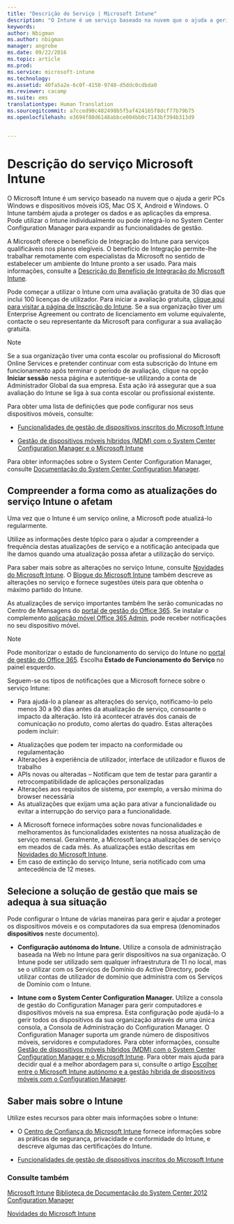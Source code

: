 ```yaml
---
title: "Descrição do Serviço | Microsoft Intune"
description: "O Intune é um serviço baseado na nuvem que o ajuda a gerir PCs Windows e dispositivos móveis iOS, Mac OS X, Android e Windows."
keywords: 
author: Nbigman
ms.author: nbigman
manager: angrobe
ms.date: 09/22/2016
ms.topic: article
ms.prod: 
ms.service: microsoft-intune
ms.technology: 
ms.assetid: 40fa5a2e-6c0f-4150-9740-d5ddc0cdbda0
ms.reviewer: cacamp
ms.suite: ems
translationtype: Human Translation
ms.sourcegitcommit: a7cced90c482498b5f5af424165f8dcf77b79b75
ms.openlocfilehash: e3694f80d6148abbce004bb0c7143bf394b313d9


---
```


# Descrição do serviço Microsoft Intune

O Microsoft Intune é um serviço baseado na nuvem que o ajuda a gerir PCs Windows e dispositivos móveis iOS, Mac OS X, Android e Windows. O Intune também ajuda a proteger os dados e as aplicações da empresa. Pode utilizar o Intune individualmente ou pode integrá-lo no System Center Configuration Manager para expandir as funcionalidades de gestão. 

A Microsoft oferece o benefício de Integração do Intune para serviços qualificáveis nos planos elegíveis. O benefício de Integração permite-lhe trabalhar remotamente com especialistas da Microsoft no sentido de estabelecer um ambiente do Intune pronto a ser usado. Para mais informações, consulte a [Descrição do Benefício de Integração do Microsoft Intune](http://go.microsoft.com/fwlink/?LinkId=619281).

Pode começar a utilizar o Intune com uma avaliação gratuita de 30 dias que inclui 100 licenças de utilizador. Para iniciar a avaliação gratuita, [clique aqui para visitar a página de Inscrição do Intune](http://www.microsoft.com/en-us/server-cloud/products/microsoft-intune/). Se a sua organização tiver um Enterprise Agreement ou contrato de licenciamento em volume equivalente, contacte o seu representante da Microsoft para configurar a sua avaliação gratuita.

> [!NOTE]
> Se a sua organização tiver uma conta escolar ou profissional do Microsoft Online Services e pretender continuar com esta subscrição do Intune em funcionamento após terminar o período de avaliação, clique na opção **Iniciar sessão** nessa página e autentique-se utilizando a conta de Administrador Global da sua empresa. Esta ação irá assegurar que a sua avaliação do Intune se liga à sua conta escolar ou profissional existente.

Para obter uma lista de definições que pode configurar nos seus dispositivos móveis, consulte:

-   [Funcionalidades de gestão de dispositivos inscritos do Microsoft Intune](/intune/get-started/mobile-device-management-capabilities-in-microsoft-intune) 

-   [Gestão de dispositivos móveis híbridos (MDM) com o System Center Configuration Manager e o Microsoft Intune](https://technet.microsoft.com/library/mt627883.aspx) 

Para obter informações sobre o System Center Configuration Manager, consulte [Documentação do System Center Configuration Manager](https://technet.microsoft.com/library/mt346023.aspx).

## Compreender a forma como as atualizações do serviço Intune o afetam
Uma vez que o Intune é um serviço online, a Microsoft pode atualizá-lo regularmente.

Utilize as informações deste tópico para o ajudar a compreender a frequência destas atualizações de serviço e a notificação antecipada que lhe damos quando uma atualização possa afetar a utilização do serviço.

Para saber mais sobre as alterações no serviço Intune, consulte [Novidades do Microsoft Intune](/intune/deploy-use/whats-new-in-microsoft-intune). O [Blogue do Microsoft Intune](http://blogs.technet.com/b/microsoftintune/) também descreve as alterações no serviço e fornece sugestões úteis para que obtenha o máximo partido do Intune. 

As atualizações de serviço importantes também lhe serão comunicadas no Centro de Mensagens do [portal de gestão do Office 365](https://portal.office.com/Admin/Default.aspx). Se instalar o complemento [aplicação móvel Office 365 Admin](https://support.office.com/article/Office-365-Admin-Mobile-App-e16f6421-2a1a-4142-bf9d-9846600a060a), pode receber notificações no seu dispositivo móvel.

> [!NOTE]
> Pode monitorizar o estado de funcionamento do serviço do Intune no [portal de gestão do Office 365](https://portal.office.com/Admin/Default.aspx). Escolha **Estado de Funcionamento do Serviço** no painel esquerdo.  

Seguem-se os tipos de notificações que a Microsoft fornece sobre o serviço Intune:
-   Para ajudá-lo a planear as alterações do serviço, notificamo-lo pelo menos 30 a 90 dias antes da atualização de serviço, consoante o impacto da alteração. Isto irá acontecer através dos canais de comunicação no produto, como alertas do quadro. Estas alterações podem incluir:
* Atualizações que podem ter impacto na conformidade ou regulamentação
* Alterações à experiência de utilizador, interface de utilizador e fluxos de trabalho
* APIs novas ou alteradas – Notificam que tem de testar para garantir a retrocompatibilidade de aplicações personalizadas
* Alterações aos requisitos de sistema, por exemplo, a versão mínima do browser necessária
* As atualizações que exijam uma ação para ativar a funcionalidade ou evitar a interrupção do serviço para a funcionalidade.
-   A Microsoft fornece informações sobre novas funcionalidades e melhoramentos às funcionalidades existentes na nossa atualização de serviço mensal. Geralmente, a Microsoft lança atualizações de serviço em meados de cada mês. As atualizações estão descritas em [Novidades do Microsoft Intune](/intune/deploy-use/whats-new-in-microsoft-intune).
-   Em caso de extinção do serviço Intune, seria notificado com uma antecedência de 12 meses.

## Selecione a solução de gestão que mais se adequa à sua situação
Pode configurar o Intune de várias maneiras para gerir e ajudar a proteger os dispositivos móveis e os computadores da sua empresa (denominados **dispositivos** neste documento).

-   **Configuração autónoma do Intune.** Utilize a consola de administração baseada na Web no Intune para gerir dispositivos na sua organização. O Intune pode ser utilizado sem qualquer infraestrutura de TI no local, mas se o utilizar com os Serviços de Domínio do Active Directory, pode utilizar contas de utilizador de domínio que administra com os Serviços de Domínio com o Intune.

-   **Intune com o System Center Configuration Manager.** Utilize a consola de gestão do Configuration Manager para gerir computadores e dispositivos móveis na sua empresa. Esta configuração pode ajudá-lo a gerir todos os dispositivos da sua organização através de uma única consola, a Consola de Administração do Configuration Manager. O Configuration Manager suporta um grande número de dispositivos móveis, servidores e computadores. Para obter informações, consulte [Gestão de dispositivos móveis híbridos (MDM) com o System Center Configuration Manager e o Microsoft Intune](https://technet.microsoft.com/library/mt627883.aspx).  Para obter mais ajuda para decidir qual é a melhor abordagem para si, consulte o artigo [Escolher entre o Microsoft Intune autónomo e a gestão híbrida de dispositivos móveis com o Configuration Manager](https://technet.microsoft.com/en-us/library/mt706478.aspx). 


## Saber mais sobre o Intune
Utilize estes recursos para obter mais informações sobre o Intune:

-   O [Centro de Confiança do Microsoft Intune](http://www.microsoft.com/en-us/server-cloud/products/intune-trust-center/) fornece informações sobre as práticas de segurança, privacidade e conformidade do Intune, e descreve algumas das certificações do Intune.

-   [Funcionalidades de gestão de dispositivos inscritos do Microsoft Intune](/intune/get-started/mobile-device-management-capabilities-in-microsoft-intune) 

### Consulte também
[Microsoft Intune](https://docs.microsoft.com/intune/)
[Biblioteca de Documentação do System Center 2012 Configuration Manager](https://technet.microsoft.com/library/gg682041.aspx)

[Novidades do Microsoft Intune](/intune/deploy-use/whats-new-in-microsoft-intune)



<!--HONumber=Sep16_HO4-->


